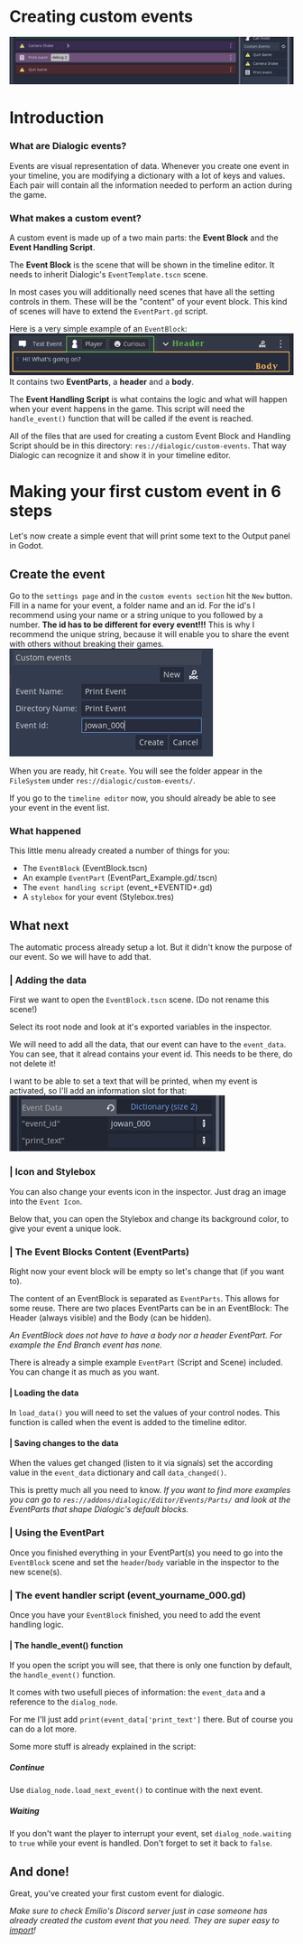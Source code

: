 # Creating custom events
![HeaderImage](./Images/CustomEventsShowOff.PNG)


# Introduction
### What are Dialogic events?
Events are visual representation of data. Whenever you create one event in your timeline, you are modifying a dictionary with a lot of keys and values. Each pair will contain all the information needed to perform an action during the game.

### What makes a custom event?
A custom event is made up of a two main parts: the **Event Block** and the **Event Handling Script**.

The **Event Block** is the scene that will be shown in the timeline editor. It needs to inherit Dialogic's `EventTemplate.tscn` scene.

In most cases you will additionally need scenes that have all the setting controls in them. These will be the "content" of your event block. This kind of scenes will have to extend the `EventPart.gd` script.

Here is a very simple example of an `EventBlock`:
![EventBlock](./Images/EventBlock.png)
It contains two **EventParts**, a **header** and a **body**.

The **Event Handling Script** is what contains the logic and what will happen when your event happens in the game. This script will need the `handle_event()` function that will be called if the event is reached.

All of the files that are used for creating a custom Event Block and Handling Script should be in this directory: `res://dialogic/custom-events`. That way Dialogic can recognize it and show it in your timeline editor.




# Making your first custom event in 6 steps
Let's now create a simple event that will print some text to the Output panel in Godot.


## Create the event
Go to the `settings page` and in the `custom events section` hit the `New` button. 
Fill in a name for your event, a folder name and an id. For the id's I recommend using your name or a string unique to you followed by a number. 
**The id has to be different for every event!!!**
This is why I recommend the unique string, because it will enable you to share the event with others without breaking their games.
![Creating](./Images/CreationProcess.PNG)

When you are ready, hit `Create`. You will see the folder appear in the `FileSystem` under `res://dialogic/custom-events/`. 

If you go to the `timeline editor` now, you should already be able to see your event in the event list.

### What happened
This little menu already created a number of things for you:
- The `EventBlock` (EventBlock.tscn)
- An example `EventPart` (EventPart_Example.gd/.tscn)
- The `event handling script` (event_+EVENTID+.gd)
- A `stylebox` for your event (Stylebox.tres)



## What next
The automatic process already setup a lot. But it didn't know the purpose of our event.
So we will have to add that.

### | Adding the data
First we want to open the `EventBlock.tscn` scene. (Do not rename this scene!)

Select its root node and look at it's exported variables in the inspector.

We will need to add all the data, that our event can have to the `event_data`.
You can see, that it alread contains your event id. This needs to be there, do not delete it!

I want to be able to set a text that will be printed, when my event is activated, so I'll add an information slot for that:
![EventData](./Images/EventBlock_EventData.PNG)

### | Icon and Stylebox
You can also change your events icon in the inspector. Just drag an image into the `Event Icon`.

Below that, you can open the Stylebox and change its background color, to give your event a unique look.


### | The Event Blocks Content (EventParts)
Right now your event block will be empty so let's change that (if you want to).

The content of an EventBlock is separated as `EventParts`. This allows for some reuse.
There are two places EventParts can be in an EventBlock: The Header (always visible) and the Body (can be hidden).

*An EventBlock does not have to have a body nor a header EventPart. For example the End Branch event has none.*

There is already a simple example `EventPart` (Script and Scene) included. You can change it as much as you want.

#### | Loading the data
In `load_data()` you will need to set the values of your control nodes. This function is called when the event is added to the timeline editor.

#### | Saving changes to the data
When the values get changed (listen to it via signals) set the according value in the `event_data` dictionary and call `data_changed()`.

This is pretty much all you need to know.
*If you want to find more examples you can go to `res://addons/dialogic/Editor/Events/Parts/` and look at the EventParts that shape Dialogic's default blocks.*

### | Using the EventPart
Once you finished everything in your EventPart(s) you need to go into the `EventBlock` scene and set the `header`/`body` variable in the inspector to the new scene(s).



### | The event handler script (event_yourname_000.gd)
Once you have your `EventBlock` finished, you need to add the event handling logic. 

#### | The handle_event() function
If you open the script you will see, that there is only one function by default, the `handle_event()` function.

It comes with two usefull pieces of information: the `event_data` and a reference to the `dialog_node`.

For me I'll just add
`print(event_data['print_text']` 
there. But of course you can do a lot more.


Some more stuff is already explained in the script:
##### Continue
Use `dialog_node.load_next_event()` to continue with the next event.

##### Waiting
If you don't want the player to interrupt your event, set `dialog_node.waiting` to `true` while your event is handled.
Don't forget to set it back to `false`.



## And done!
Great, you've created your first custom event for dialogic. 

*Make sure to check Emilio's Discord server just in case someone has already created the custom event that you need. They are super easy to [import](./ImportCustomEvents.md)!*